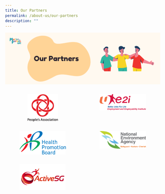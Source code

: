 ```yaml
---
title: Our Partners
permalink: /about-us/our-partners
description: ""
---
```

![](/images/About%20Us/OurPartners.png)
<div style="text-align: left;">
            <div style="margin: 0 auto; display: grid; grid-gap: 1rem; grid-template-columns: repeat(auto-fit, minmax(161px,1fr));">
                <div style="display:flex; padding-top: 15px;"><a style="margin: 0 auto; href="><img src="/images/Logos/PA logo.png" style="width: 100px; float: left;"></a></div>
							<div style="display:flex; padding-top: 15px;"><a style="margin: 0 auto;" href="www.e2i.com.sg"><img src="/images/Logos/e2i_Logo2.png" style="width: 150px; float: left;"></a></div>
							<div style="display:flex; padding-top: 15px;"><a style="margin: 0 auto;" href="www.e2i.com.sg"><img src="/images/Logos/HPB_Logo.png" style="width: 150px; float: left;"></a></div>
							<div style="display:flex; padding-top: 15px;"><a style="margin: 0 auto;" href="www.e2i.com.sg"><img src="/images/Logos/NEA_Logo.png" style="width: 150px; float: left;"></a></div>
							<div style="display:flex; padding-top: 15px;"><a style="margin: 0 auto;" href="www.e2i.com.sg"><img src="/images/Logos/ActiveSG_Logo.png" style="width: 150px; float: left;"></a></div></div></div>
